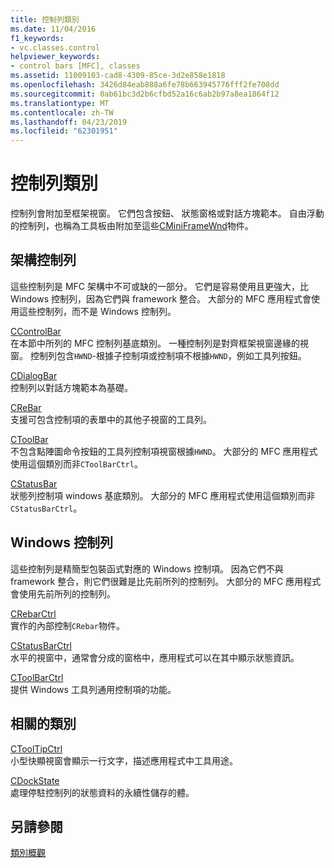 ```yaml
---
title: 控制列類別
ms.date: 11/04/2016
f1_keywords:
- vc.classes.control
helpviewer_keywords:
- control bars [MFC], classes
ms.assetid: 11009103-cad8-4309-85ce-3d2e858e1818
ms.openlocfilehash: 3426d84eab888a6fe78b663945776fff2fe708dd
ms.sourcegitcommit: 0ab61bc3d2b6cfbd52a16c6ab2b97a8ea1864f12
ms.translationtype: MT
ms.contentlocale: zh-TW
ms.lasthandoff: 04/23/2019
ms.locfileid: "62301951"
---
```

# <a name="control-bar-classes"></a>控制列類別

控制列會附加至框架視窗。 它們包含按鈕、 狀態窗格或對話方塊範本。 自由浮動的控制列，也稱為工具板由附加至這些[CMiniFrameWnd](../mfc/reference/cminiframewnd-class.md)物件。

## <a name="framework-control-bars"></a>架構控制列

這些控制列是 MFC 架構中不可或缺的一部分。 它們是容易使用且更強大，比 Windows 控制列，因為它們與 framework 整合。 大部分的 MFC 應用程式會使用這些控制列，而不是 Windows 控制列。

[CControlBar](../mfc/reference/ccontrolbar-class.md)<br/>
在本節中所列的 MFC 控制列基底類別。 一種控制列是對齊框架視窗邊緣的視窗。 控制列包含`HWND`-根據子控制項或控制項不根據`HWND`，例如工具列按鈕。

[CDialogBar](../mfc/reference/cdialogbar-class.md)<br/>
控制列以對話方塊範本為基礎。

[CReBar](../mfc/reference/crebar-class.md)<br/>
支援可包含控制項的表單中的其他子視窗的工具列。

[CToolBar](../mfc/reference/ctoolbar-class.md)<br/>
不包含點陣圖命令按鈕的工具列控制項視窗根據`HWND`。 大部分的 MFC 應用程式使用這個類別而非`CToolBarCtrl`。

[CStatusBar](../mfc/reference/cstatusbar-class.md)<br/>
狀態列控制項 windows 基底類別。 大部分的 MFC 應用程式使用這個類別而非`CStatusBarCtrl`。

## <a name="windows-control-bars"></a>Windows 控制列

這些控制列是精簡型包裝函式對應的 Windows 控制項。 因為它們不與 framework 整合，則它們很難是比先前所列的控制列。 大部分的 MFC 應用程式會使用先前所列的控制列。

[CRebarCtrl](../mfc/reference/crebarctrl-class.md)<br/>
實作的內部控制`CRebar`物件。

[CStatusBarCtrl](../mfc/reference/cstatusbarctrl-class.md)<br/>
水平的視窗中，通常會分成的窗格中，應用程式可以在其中顯示狀態資訊。

[CToolBarCtrl](../mfc/reference/ctoolbarctrl-class.md)<br/>
提供 Windows 工具列通用控制項的功能。

## <a name="related-classes"></a>相關的類別

[CToolTipCtrl](../mfc/reference/ctooltipctrl-class.md)<br/>
小型快顯視窗會顯示一行文字，描述應用程式中工具用途。

[CDockState](../mfc/reference/cdockstate-class.md)<br/>
處理停駐控制列的狀態資料的永續性儲存的體。

## <a name="see-also"></a>另請參閱

[類別概觀](../mfc/class-library-overview.md)
